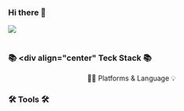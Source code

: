 ### Hi there 👋

<!--
**Halaaaaaaaaaaa/Halaaaaaaaaaaa** is a ✨ _special_ ✨ repository because its `README.md` (this file) appears on your GitHub profile.

Here are some ideas to get you started:

- 🔭 I’m currently working on ...
- 🌱 I’m currently learning ...
- 👯 I’m looking to collaborate on ...
- 🤔 I’m looking for help with ...
- 💬 Ask me about ...
- 📫 How to reach me: ...
- 😄 Pronouns: ...
- ⚡ Fun fact: ...
-->

<img src="https://capsule-render.vercel.app/api?type=wave&color=auto&height=300&section=header&text=capsule%20render&fontSize=90" /><br><br>

### 📚 <div align="center" <b>Teck Stack</b></div> 📚
<div align="center">🎨💡 Platforms & Language 💡</div>
<div align="center"></div>


### 🛠️ <b>Tools</b> 🛠️
